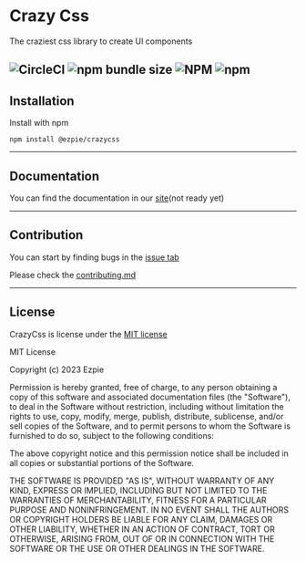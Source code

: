 # Crazy Css

The craziest css library to create UI components

![CircleCI](https://img.shields.io/circleci/build/github/EzpieCo/CrazyCss/main)
![npm bundle size](https://img.shields.io/bundlephobia/min/@ezpie/crazycss)
![NPM](https://img.shields.io/npm/l/@ezpie/crazycss)
![npm](https://img.shields.io/npm/v/@ezpie/crazycss)
---

## Installation

Install with npm

```shell
npm install @ezpie/crazycss
```

---

## Documentation

You can find the documentation in our [site](https://crazycss.vercel.app)(not ready yet)

---

## Contribution

You can start by finding bugs in the [issue tab](https://github.com/EzpieCo/CrazyCss/issues)

Please check the [contributing.md](CONTRIBUTING.md)

---

## License

CrazyCss is license under the [MIT license](https://github.com/EzpieCo/CrazyCss/LICENSE)

MIT License

Copyright (c) 2023 Ezpie

Permission is hereby granted, free of charge, to any person obtaining a copy
of this software and associated documentation files (the "Software"), to deal
in the Software without restriction, including without limitation the rights
to use, copy, modify, merge, publish, distribute, sublicense, and/or sell
copies of the Software, and to permit persons to whom the Software is
furnished to do so, subject to the following conditions:

The above copyright notice and this permission notice shall be included in all
copies or substantial portions of the Software.

THE SOFTWARE IS PROVIDED "AS IS", WITHOUT WARRANTY OF ANY KIND, EXPRESS OR
IMPLIED, INCLUDING BUT NOT LIMITED TO THE WARRANTIES OF MERCHANTABILITY,
FITNESS FOR A PARTICULAR PURPOSE AND NONINFRINGEMENT. IN NO EVENT SHALL THE
AUTHORS OR COPYRIGHT HOLDERS BE LIABLE FOR ANY CLAIM, DAMAGES OR OTHER
LIABILITY, WHETHER IN AN ACTION OF CONTRACT, TORT OR OTHERWISE, ARISING FROM,
OUT OF OR IN CONNECTION WITH THE SOFTWARE OR THE USE OR OTHER DEALINGS IN THE
SOFTWARE.
